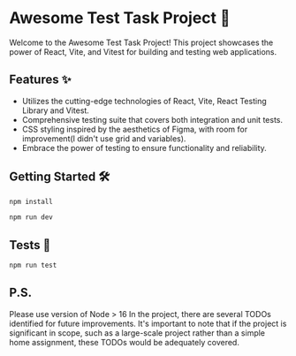 # Awesome Test Task Project 🚀

Welcome to the Awesome Test Task Project! This project showcases the power of React, Vite, and Vitest for building and testing web applications. 

## Features ✨

- Utilizes the cutting-edge technologies of React, Vite, React Testing Library and Vitest.
- Comprehensive testing suite that covers both integration and unit tests.
- CSS styling inspired by the aesthetics of Figma, with room for improvement(I didn't use grid and variables).
- Embrace the power of testing to ensure functionality and reliability.

## Getting Started 🛠️

```bash
npm install

npm run dev
```

## Tests 🧪

```bash
npm run test
```

## P.S.

Please use version of Node > 16
In the project, there are several TODOs identified for future improvements. 
It's important to note that if the project is significant in scope, 
such as a large-scale project rather than a simple home assignment, these TODOs would be adequately covered.
